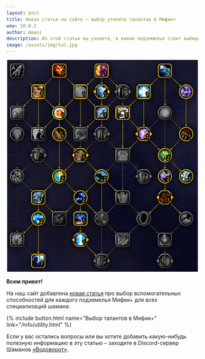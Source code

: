 ```yaml
---    
layout: post
title: Новая статья на сайте – выбор утилити талантов в Мифик+
wow: 10.0.2
author: Amani
description: Из этой статьи вы узнаете, в какие подземелья стоит выбирать различные вспомогательные способности из классового древа талантов.
image: /assets/img/tal.jpg
---
```


<p align="center">
<img src="/assets/img/tal.jpg" width=500x> 
</p>

**Всем привет!**

На наш сайт добавлена [новая статья](https://stormkeeper.ru/info/utility.html) про выбор вспомогательных способностей для каждого подземелья Мифик+ для всех специализаций шамана:

{% include button.html name="Выбор талантов в Мифик+" link="/info/utility.html" %}  

<p></p>


Если у вас остались вопросы или вы хотите добавить какую-нибудь полезную информацию в эту статью – заходите в Discord-сервер Шаманов [«Водоворот»](https://discord.gg/vodovorot).
